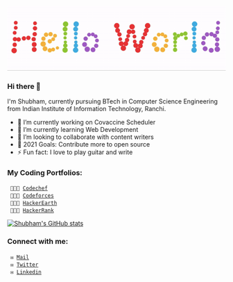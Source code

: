 <p align="center">
  <img src="hello.gif">
</p>

### Hi there 👋
I'm Shubham, currently pursuing BTech in Computer Science Engineering from Indian Institute of Information Technology, Ranchi.

- 🔭 I’m currently working on Covaccine Scheduler
- 🌱 I’m currently learning Web Development
- 👯 I’m looking to collaborate with content writers
- 🥅 2021 Goals: Contribute more to open source
- ⚡ Fun fact: I love to play guitar and write

### My Coding Portfolios:

<code> 👨🏻‍💻 [Codechef](https://www.codechef.com/users/cafeinecoder25)</code>   
<code> 👨🏻‍💻 [Codeforces](https://codeforces.com/profile/caffeine_coder25)</code>  
<code> 👨🏻‍💻 [HackerEarth](https://www.hackerearth.com/@caffeine_coder25)</code>  
<code> 👨🏻‍💻 [HackerRank](https://www.hackerrank.com/caffeine_coder25)</code>  

[![Shubham's GitHub stats](https://github-readme-stats.vercel.app/api?username=caffeine-coder25)](https://github.com/anuraghazra/github-readme-stats&count_private=true&theme=dark&show_icons=true)

### Connect with me:

<code> ✉️ [Mail](mailto:shubham022500@gmail.com)</code>  
<code> ✉️ [Twitter](https://twitter.com/shu6h_am)</code>  
<code> ✉️ [Linkedin](https://www.linkedin.com/in/caffeinecoder25/)</code>

<br />
